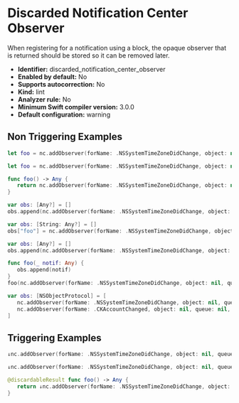 # Discarded Notification Center Observer

When registering for a notification using a block, the opaque observer that is returned should be stored so it can be removed later.

* **Identifier:** discarded_notification_center_observer
* **Enabled by default:** No
* **Supports autocorrection:** No
* **Kind:** lint
* **Analyzer rule:** No
* **Minimum Swift compiler version:** 3.0.0
* **Default configuration:** warning

## Non Triggering Examples

```swift
let foo = nc.addObserver(forName: .NSSystemTimeZoneDidChange, object: nil, queue: nil) { }

```

```swift
let foo = nc.addObserver(forName: .NSSystemTimeZoneDidChange, object: nil, queue: nil, using: { })
```

```swift
func foo() -> Any {
   return nc.addObserver(forName: .NSSystemTimeZoneDidChange, object: nil, queue: nil, using: { })
}

```

```swift
var obs: [Any?] = []
obs.append(nc.addObserver(forName: .NSSystemTimeZoneDidChange, object: nil, queue: nil, using: { }))

```

```swift
var obs: [String: Any?] = []
obs["foo"] = nc.addObserver(forName: .NSSystemTimeZoneDidChange, object: nil, queue: nil, using: { })
```

```swift
var obs: [Any?] = []
obs.append(nc.addObserver(forName: .NSSystemTimeZoneDidChange, object: nil, queue: nil, using: { }))

```

```swift
func foo(_ notif: Any) {
   obs.append(notif)
}
foo(nc.addObserver(forName: .NSSystemTimeZoneDidChange, object: nil, queue: nil, using: { }))

```

```swift
var obs: [NSObjectProtocol] = [
   nc.addObserver(forName: .NSSystemTimeZoneDidChange, object: nil, queue: nil, using: { }),
   nc.addObserver(forName: .CKAccountChanged, object: nil, queue: nil, using: { })
]
```

## Triggering Examples

```swift
↓nc.addObserver(forName: .NSSystemTimeZoneDidChange, object: nil, queue: nil) { }

```

```swift
↓nc.addObserver(forName: .NSSystemTimeZoneDidChange, object: nil, queue: nil, using: { })

```

```swift
@discardableResult func foo() -> Any {
   return ↓nc.addObserver(forName: .NSSystemTimeZoneDidChange, object: nil, queue: nil, using: { })
}
```